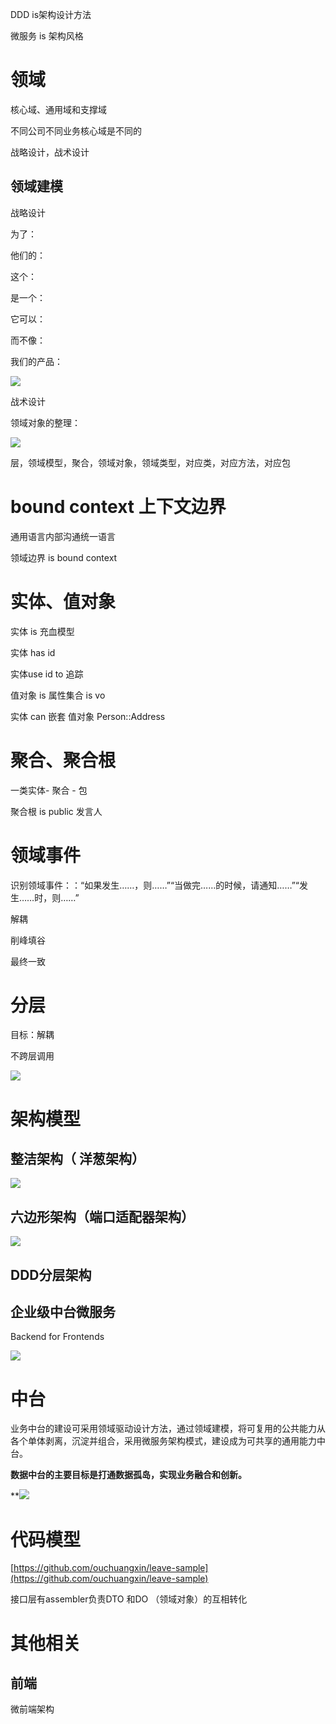 DDD is架构设计方法

微服务 is 架构风格

# 领域
核心域、通用域和支撑域

不同公司不同业务核心域是不同的

战略设计，战术设计

## 领域建模
战略设计

为了：

他们的：

这个：

是一个：

它可以：

而不像：

我们的产品：

![](https://cdn.nlark.com/yuque/0/2020/jpeg/290656/1595906561278-e2e0f7af-d4a2-41aa-9f01-22acadfec606.jpeg#align=left&display=inline&height=1176&margin=%5Bobject%20Object%5D&originHeight=1176&originWidth=1680&size=0&status=done&style=none&width=1680)

战术设计

领域对象的整理：

![](https://cdn.nlark.com/yuque/0/2020/jpeg/290656/1595906646200-aa2c9795-0bc4-4be0-9baa-8b89d95b3cbe.jpeg#align=left&display=inline&height=994&margin=%5Bobject%20Object%5D&originHeight=994&originWidth=1284&size=0&status=done&style=none&width=1284)

层，领域模型，聚合，领域对象，领域类型，对应类，对应方法，对应包

# bound context 上下文边界
通用语言内部沟通统一语言

领域边界 is bound context

# 实体、值对象
实体 is 充血模型

实体 has id

实体use id to 追踪

值对象 is 属性集合 is vo

实体 can 嵌套 值对象 Person::Address

# 聚合、聚合根
一类实体- 聚合 - 包

聚合根 is public 发言人

# 领域事件
识别领域事件：：“如果发生……，则……”“当做完……的时候，请通知……”“发生……时，则……”

解耦

削峰填谷

最终一致

# 分层
目标：解耦

不跨层调用

![](assert/1595901134939-c6b52a21-f5c0-49b1-b54e-fc2b75ccac2c.png)

# 架构模型

## 整洁架构（ 洋葱架构）
![](assert/1595901319777-d95fbae5-bfce-4ecb-9a66-fa479bbfb16f.png)

## 六边形架构（端口适配器架构）
![](assert/1595901356672-375d7034-b8d1-41a4-8820-9c4f8dd11ed8.png)

## DDD分层架构

## 企业级中台微服务
Backend for Frontends

![](assert/1595901447899-730295e0-8cd4-49e1-a29a-76f314495415.png)

# 中台
业务中台的建设可采用领域驱动设计方法，通过领域建模，将可复用的公共能力从各个单体剥离，沉淀并组合，采用微服务架构模式，建设成为可共享的通用能力中台。

**数据中台的主要目标是打通数据孤岛，实现业务融合和创新。**

**![](assert/1595906283680-a18b3a60-9456-4df0-83df-837643c4c246.png)

# 代码模型

[https://github.com/ouchuangxin/leave-sample](https://github.com/ouchuangxin/leave-sample)

接口层有assembler负责DTO 和DO （领域对象）的互相转化

# 其他相关

## 前端
微前端架构